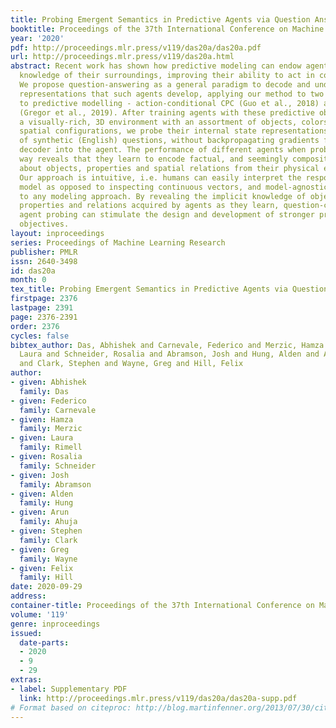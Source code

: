 ```yaml
---
title: Probing Emergent Semantics in Predictive Agents via Question Answering
booktitle: Proceedings of the 37th International Conference on Machine Learning
year: '2020'
pdf: http://proceedings.mlr.press/v119/das20a/das20a.pdf
url: http://proceedings.mlr.press/v119/das20a.html
abstract: Recent work has shown how predictive modeling can endow agents with rich
  knowledge of their surroundings, improving their ability to act in complex environments.
  We propose question-answering as a general paradigm to decode and understand the
  representations that such agents develop, applying our method to two recent approaches
  to predictive modelling - action-conditional CPC (Guo et al., 2018) and SimCore
  (Gregor et al., 2019). After training agents with these predictive objectives in
  a visually-rich, 3D environment with an assortment of objects, colors, shapes, and
  spatial configurations, we probe their internal state representations with a host
  of synthetic (English) questions, without backpropagating gradients from the question-answering
  decoder into the agent. The performance of different agents when probed in this
  way reveals that they learn to encode factual, and seemingly compositional, information
  about objects, properties and spatial relations from their physical environment.
  Our approach is intuitive, i.e. humans can easily interpret the responses of the
  model as opposed to inspecting continuous vectors, and model-agnostic, i.e. applicable
  to any modeling approach. By revealing the implicit knowledge of objects, quantities,
  properties and relations acquired by agents as they learn, question-conditional
  agent probing can stimulate the design and development of stronger predictive learning
  objectives.
layout: inproceedings
series: Proceedings of Machine Learning Research
publisher: PMLR
issn: 2640-3498
id: das20a
month: 0
tex_title: Probing Emergent Semantics in Predictive Agents via Question Answering
firstpage: 2376
lastpage: 2391
page: 2376-2391
order: 2376
cycles: false
bibtex_author: Das, Abhishek and Carnevale, Federico and Merzic, Hamza and Rimell,
  Laura and Schneider, Rosalia and Abramson, Josh and Hung, Alden and Ahuja, Arun
  and Clark, Stephen and Wayne, Greg and Hill, Felix
author:
- given: Abhishek
  family: Das
- given: Federico
  family: Carnevale
- given: Hamza
  family: Merzic
- given: Laura
  family: Rimell
- given: Rosalia
  family: Schneider
- given: Josh
  family: Abramson
- given: Alden
  family: Hung
- given: Arun
  family: Ahuja
- given: Stephen
  family: Clark
- given: Greg
  family: Wayne
- given: Felix
  family: Hill
date: 2020-09-29
address: 
container-title: Proceedings of the 37th International Conference on Machine Learning
volume: '119'
genre: inproceedings
issued:
  date-parts:
  - 2020
  - 9
  - 29
extras:
- label: Supplementary PDF
  link: http://proceedings.mlr.press/v119/das20a/das20a-supp.pdf
# Format based on citeproc: http://blog.martinfenner.org/2013/07/30/citeproc-yaml-for-bibliographies/
---
```

